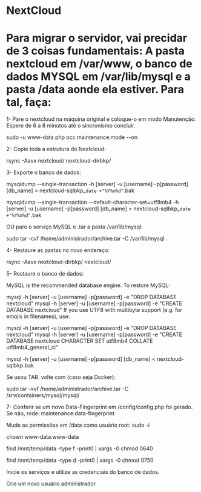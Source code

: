 # NextCloud

# Para migrar o servidor, vai precidar de 3 coisas fundamentais: A pasta nextcloud em /var/www, o banco de dados MYSQL em /var/lib/mysql e a pasta /data aonde ela estiver. Para tal, faça:

1- Pare o nextcloud na máquina original e coloque-o em modo Manutenção.
Espere de 6 a 8 minutos até o sincronismo concluir.

sudo -u www-data php occ maintenance:mode --on

2- Copie toda a estrutura do Nextcloud:

rsync -Aavx nextcloud/ nextcloud-dirbkp/

3- Exporte o banco de dados:

mysqldump --single-transaction -h [server] -u [username] -p[password] [db_name] > nextcloud-sqlbkp_`date +"%Y%m%d"`.bak

mysqldump --single-transaction --default-character-set=utf8mb4 -h [server] -u [username] -p[password] [db_name] > nextcloud-sqlbkp_`date +"%Y%m%d"`.bak

OU pare o serviço MySQL e .tar a pasta /var/lib/mysql:

sudo tar -cvf /home/administrador/archive.tar -C /var/lib/mysql .

4- Restaure as pastas no novo endereço:

rsync -Aavx nextcloud-dirbkp/ nextcloud/

5- Restaure o banco de dados:

MySQL is the recommended database engine. To restore MySQL:

mysql -h [server] -u [username] -p[password] -e "DROP DATABASE nextcloud"
mysql -h [server] -u [username] -p[password] -e "CREATE DATABASE nextcloud"
If you use UTF8 with multibyte support (e.g. for emojis in filenames), use:

mysql -h [server] -u [username] -p[password] -e "DROP DATABASE nextcloud"
mysql -h [server] -u [username] -p[password] -e "CREATE DATABASE nextcloud CHARACTER SET utf8mb4 COLLATE utf8mb4_general_ci"

mysql -h [server] -u [username] -p[password] [db_name] < nextcloud-sqlbkp.bak

Se usou TAR. volte com (caso seja Docker):

sudo tar -xvf /home/administrador/archive.tar -C /srv/containers/mysql/mysql/

7- Conferir se um novo Data-Fingerprint em /config/config.php foi gerado. Se não, rode:
maintenance:data-fingerprint

Mude as permissões em /data como usuário root: sudo -i

chown www-data:www-data

find /mnt/temp/data -type f -print0 | xargs -0 chmod 0640

find /mnt/temp/data -type d -print0 | xargs -0 chmod 0750

Inicie os serviços e utilize as credenciais do banco de dados.

Crie um novo usuário administrador.
